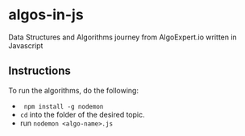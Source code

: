 # algos-in-js

Data Structures and Algorithms journey from AlgoExpert.io written in Javascript

## Instructions

To run the algorithms, do the following:

-   ` npm install -g nodemon`
-   `cd` into the folder of the desired topic.
-   run `nodemon <algo-name>.js`
